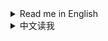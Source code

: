 <details>
<summary>Read me in English</summary>

## Changelog

* 1.1.4
  * Fixed support for game version 0.10.29

* 1.1.3
  * Support for game version 0.10.28.20759+
  * Fixed a minor bug that `RemoveSpeedLimitForStage1` not working while `UseFixedSpeed` set to false and `SpeedMultiplier` set to 1

* 1.1.2
  * `RemoveBuildRangeLimit`, `LargerAreaForUpgradeAndDismantle` and `LargerAreaForTerraform` are moved to [UXAssist](https://dsp.thunderstore.io/package/soarqin/UXAssist)

* 1.1.1
  * Fixed crash in `LargeAreaForTerraform` functions.

* 1.1.0
  * Added `RemoveBuildRangeLimit`, `LargerAreaForUpgradeAndDismantle` and `LargerAreaForTerraform` options (Check Usage for details).

</details>

<details>
<summary>中文读我</summary>

## 更新日志

* 1.1.4
  * 修复了对游戏版本0.10.29的支持

* 1.1.3
  * 支持游戏版本0.10.28.20759+
  * 修复了当`UseFixedSpeed`设置为false且`SpeedMultiplier`设置为1时`RemoveSpeedLimitForStage1`无效的问题

* 1.1.2
  * `RemoveBuildRangeLimit`, `LargerAreaForUpgradeAndDismantle` 和 `LargerAreaForTerraform` 移动到了 MOD [UXAssist](https://dsp.thunderstore.io/package/soarqin/UXAssist) 中

* 1.1.1
  * 修复了 `LargeAreaForTerraform` 功能可能导致崩溃的问题。

* 1.1.0
  * 添加了 `RemoveBuildRangeLimit`, `LargerAreaForUpgradeAndDismantle` 和 `LargerAreaForTerraform` 选项 (详情见使用说明)。

</details>
